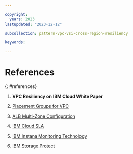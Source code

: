 ```yaml
---

copyright:
  years: 2023
lastupdated: "2023-12-12"

subcollection: pattern-vpc-vsi-cross-region-resiliency

keywords:

---
```


# References
{: #references}

1. **VPC Resiliency on IBM Cloud White Paper**

2. [Placement Groups for VPC](https://cloud.ibm.com/docs/vpc?topic=vpc-about-placement-groups-for-vpc)

3. [ALB Multi-Zone Configuration](https://cloud.ibm.com/docs/vpc?topic=vpc-load-balancers-about&interface=api#horizontal-scaling)

4. [IBM Cloud SLA](https://www.ibm.com/support/customer/csol/terms/?id=i126-9268&lc=en#detail-document)

5. [IBM Instana Monitoring Technology](https://www.ibm.com/docs/en/instana-observability/current?topic=overview)

6. [IBM Storage Protect](https://cloud.ibm.com/catalog/content/SPonIBMCloud-20c54034-d319-48c0-beb6-0b4adc54265c-global)
